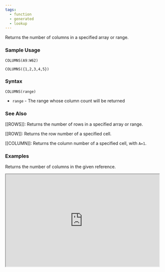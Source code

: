 ```yaml
---
tags:
  - function
  - generated
  - lookup
---
```


Returns the number of columns in a specified array or range.

### Sample Usage

`COLUMNS(A9:W62)`

`COLUMNS({1,2,3,4,5})`

### Syntax

`COLUMNS(range)`

* `range` - The range whose column count will be returned

### See Also

[[ROWS]]: Returns the number of rows in a specified array or range.

[[ROW]]: Returns the row number of a specified cell.

[[COLUMN]]: Returns the column number of a specified cell, with `A=1`.

### Examples

Returns the number of columns in the given reference.

<iframe height="300" src="https://docs.google.com/spreadsheet/pub?key=0As3tAuweYU9QdFpoTUFSZXcyODVLd1FRU3YxYnY0NGc&amp;single=true&amp;gid=2&amp;output=html&amp;widget=true" width="500"></iframe>